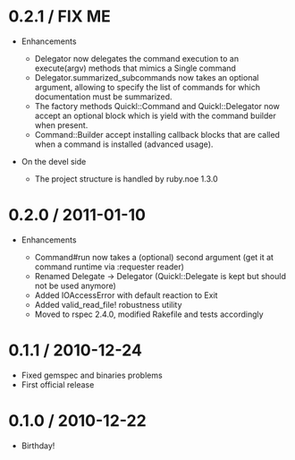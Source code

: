 # 0.2.1 / FIX ME

* Enhancements

  * Delegator now delegates the command execution to an execute(argv) methods
    that mimics a Single command
  * Delegator.summarized_subcommands now takes an optional argument, allowing
    to specify the list of commands for which documentation must be summarized. 
  * The factory methods Quickl::Command and Quickl::Delegator now accept an 
    optional block which is yield with the command builder when present.
  * Command::Builder accept installing callback blocks that are called when a
    command is installed (advanced usage).

* On the devel side

  * The project structure is handled by ruby.noe 1.3.0

# 0.2.0 / 2011-01-10

* Enhancements

  * Command#run now takes a (optional) second argument (get it at command runtime via :requester reader)
  * Renamed Delegate -> Delegator (Quickl::Delegate is kept but should not be used anymore)
  * Added IOAccessError with default reaction to Exit
  * Added valid_read_file! robustness utility
  * Moved to rspec 2.4.0, modified Rakefile and tests accordingly  

# 0.1.1 / 2010-12-24

* Fixed gemspec and binaries problems
* First official release

# 0.1.0 / 2010-12-22

* Birthday!

